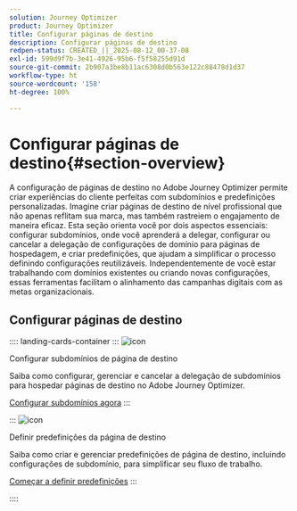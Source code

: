 ```yaml
---
solution: Journey Optimizer
product: Journey Optimizer
title: Configurar páginas de destino
description: Configurar páginas de destino
redpen-status: CREATED_||_2025-08-12_00-37-08
exl-id: 599d9f7b-3e41-4926-95b6-f5f58255d91d
source-git-commit: 2b907a3be8b11ac6308d0b563e122c88478d1d37
workflow-type: ht
source-wordcount: '158'
ht-degree: 100%

---
```


# Configurar páginas de destino{#section-overview}

A configuração de páginas de destino no Adobe Journey Optimizer permite criar experiências do cliente perfeitas com subdomínios e predefinições personalizadas. Imagine criar páginas de destino de nível profissional que não apenas reflitam sua marca, mas também rastreiem o engajamento de maneira eficaz. Esta seção orienta você por dois aspectos essenciais: configurar subdomínios, onde você aprenderá a delegar, configurar ou cancelar a delegação de configurações de domínio para páginas de hospedagem, e criar predefinições, que ajudam a simplificar o processo definindo configurações reutilizáveis. Independentemente de você estar trabalhando com domínios existentes ou criando novas configurações, essas ferramentas facilitam o alinhamento das campanhas digitais com as metas organizacionais.

## Configurar páginas de destino

:::: landing-cards-container
:::
![icon](https://cdn.experienceleague.adobe.com/icons/gear.svg?lang=pt-BR)

Configurar subdomínios de página de destino

Saiba como configurar, gerenciar e cancelar a delegação de subdomínios para hospedar páginas de destino no Adobe Journey Optimizer.

[Configurar subdomínios agora](../using/landing-pages/lp-subdomains.md)
:::

:::
![icon](https://cdn.experienceleague.adobe.com/icons/list-check.svg?lang=pt-BR)

Definir predefinições da página de destino

Saiba como criar e gerenciar predefinições de página de destino, incluindo configurações de subdomínio, para simplificar seu fluxo de trabalho.

[Começar a definir predefinições](../using/landing-pages/lp-presets.md)
:::

::::
